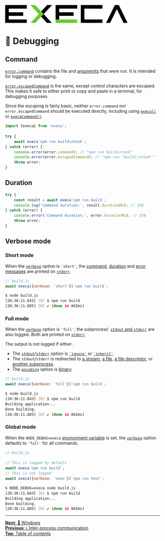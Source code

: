<picture>
	<source media="(prefers-color-scheme: dark)" srcset="../media/logo_dark.svg">
	<img alt="execa logo" src="../media/logo.svg" width="400">
</picture>
<br>

# 🐛 Debugging

## Command

[`error.command`](../readme.md#resultcommand) contains the file and [arguments](input.md#command-arguments) that were run. It is intended for logging or debugging.

[`error.escapedCommand`](../readme.md#resultescapedcommand) is the same, except control characters are escaped. This makes it safe to either print or copy and paste in a terminal, for debugging purposes.

Since the escaping is fairly basic, neither `error.command` nor `error.escapedCommand` should be executed directly, including using [`execa()`](../readme.md#execafile-arguments-options) or [`execaCommand()`](../readme.md#execacommandcommand-options).

```js
import {execa} from 'execa';

try {
	await execa`npm run build\ntask`;
} catch (error) {
	console.error(error.command); // "npm run build\ntask"
	console.error(error.escapedCommand); // "npm run 'build\\ntask'"
	throw error;
}
```

## Duration

```js
try {
	const result = await execa`npm run build`;
	console.log('Command duration:', result.durationMs); // 150
} catch (error) {
	console.error('Command duration:', error.durationMs); // 150
	throw error;
}
```

## Verbose mode

### Short mode

When the [`verbose`](../readme.md#optionsverbose) option is `'short'`, the [command](#command), [duration](#duration) and [error messages](errors.md#error-message) are printed on [`stderr`](https://en.wikipedia.org/wiki/Standard_streams#Standard_error_(stderr)).

```js
// build.js
await execa({verbose: 'short'})`npm run build`;
```

```sh
$ node build.js
[20:36:11.043] [0] $ npm run build
[20:36:11.885] [0] ✔ (done in 842ms)
```

### Full mode

When the [`verbose`](../readme.md#optionsverbose) option is `'full'`, the subprocess' [`stdout` and `stderr`](output.md) are also logged. Both are printed on [`stderr`](https://en.wikipedia.org/wiki/Standard_streams#Standard_error_(stderr)).

The output is not logged if either:
- The [`stdout`](../readme.md#optionsstdout)/[`stderr`](../readme.md#optionsstderr) option is [`'ignore'`](output.md#ignore-output) or [`'inherit'`](output.md#terminal-output).
- The `stdout`/`stderr` is redirected to [a stream](streams.md#output), [a file](output.md#file-output), [a file descriptor](output.md#terminal-output), or [another subprocess](pipe.md).
- The [`encoding`](../readme.md#optionsencoding) option is [binary](binary.md#binary-output).

```js
// build.js
await execa({verbose: 'full'})`npm run build`;
```

```sh
$ node build.js
[20:36:11.043] [0] $ npm run build
Building application...
Done building.
[20:36:11.885] [0] ✔ (done in 842ms)
```

### Global mode

When the `NODE_DEBUG=execa` [environment variable](https://en.wikipedia.org/wiki/Environment_variable) is set, the [`verbose`](../readme.md#optionsverbose) option defaults to `'full'` for all commands.

```js
// build.js

// This is logged by default
await execa`npm run build`;
// This is not logged
await execa({verbose: 'none'})`npm run test`;
```

```sh
$ NODE_DEBUG=execa node build.js
[20:36:11.043] [0] $ npm run build
Building application...
Done building.
[20:36:11.885] [0] ✔ (done in 842ms)
```

<hr>

[**Next**: 📎 Windows](windows.md)\
[**Previous**: 📞 Inter-process communication](ipc.md)\
[**Top**: Table of contents](../readme.md#documentation)
